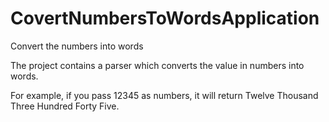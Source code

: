 # CovertNumbersToWordsApplication
Convert the numbers into words

The project contains a parser which converts the value in numbers into words.

For example, if you pass 12345 as numbers, it will return Twelve Thousand Three Hundred Forty Five.
